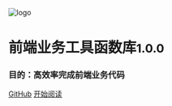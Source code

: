 ![logo](https://docsify.js.org/_media/icon.svg)

# 前端业务工具函数库<small>1.0.0</small>
### 目的：高效率完成前端业务代码

[GitHub](https://github.com/Hyhello/utils)
[开始阅读](#hyhelloutils)
